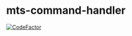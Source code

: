 # mts-command-handler

[![CodeFactor](https://www.codefactor.io/repository/github/the-pet-projects/mts-command-handler/badge)](https://www.codefactor.io/repository/github/the-pet-projects/mts-command-handler)